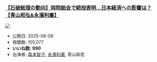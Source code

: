 ### [【石破総理の動向】両院総会で続投表明...日本経済への影響は？【青山和弘&永濱利廣】](https://www.youtube.com/watch?v=lJ5qNDYVJ8A)
[![](https://img.youtube.com/vi/lJ5qNDYVJ8A/sddefault.jpg)](https://www.youtube.com/watch?v=lJ5qNDYVJ8A)
-   公開日: 2025-08-08
-   視聴数: 105,077
-   **いいね数: 990**
-   出演者: [森本智子](/rehacq_fan/people/森本智子 "wikilink"), [永濱利廣](/rehacq_fan/people/永濱利廣 "wikilink"), 青山和宏
